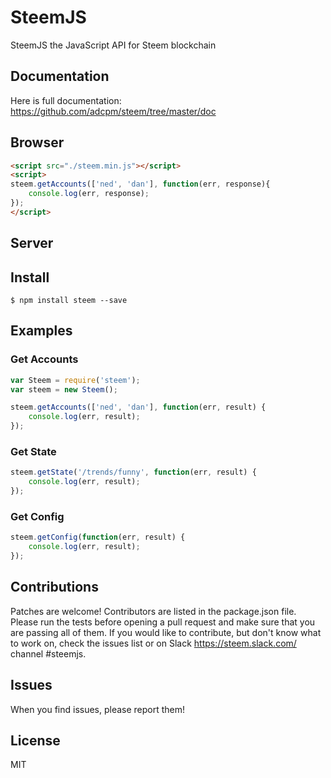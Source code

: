 # SteemJS
SteemJS the JavaScript API for Steem blockchain

## Documentation 
Here is full documentation: https://github.com/adcpm/steem/tree/master/doc

## Browser
```html 
<script src="./steem.min.js"></script>
<script>
steem.getAccounts(['ned', 'dan'], function(err, response){
    console.log(err, response);
});
</script>
```

## Server
## Install
```
$ npm install steem --save
```

## Examples
### Get Accounts
```js
var Steem = require('steem');
var steem = new Steem();

steem.getAccounts(['ned', 'dan'], function(err, result) {
	console.log(err, result);
});
```

### Get State
```js 
steem.getState('/trends/funny', function(err, result) {
	console.log(err, result);
});
```

### Get Config
```js 
steem.getConfig(function(err, result) {
	console.log(err, result);
});
```

## Contributions
Patches are welcome! Contributors are listed in the package.json file. Please run the tests before opening a pull request and make sure that you are passing all of them. If you would like to contribute, but don't know what to work on, check the issues list or on Slack https://steem.slack.com/ channel #steemjs.

## Issues
When you find issues, please report them!

## License
MIT